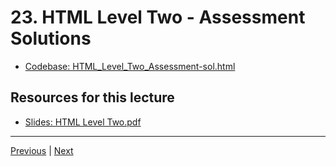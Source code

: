 # 23. HTML Level Two - Assessment Solutions

-   [Codebase: HTML_Level_Two_Assessment-sol.html](../../codebase/python-django/HTML_Level_Two/HTML_Level_Two_Assessment-sol.html)


##  Resources for this lecture


-   [Slides: HTML Level Two.pdf](https://python-ds.s3.us-west-1.amazonaws.com/Python-and-Django-Full-Stack-Web-Developer-Bootcamp/Resources/HTML+Level+Two.pdf)

---

[Previous](./22_HTML-Level-Two-Assessment.md) | [Next]()